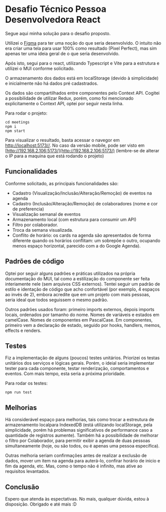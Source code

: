 # Desafio Técnico Pessoa Desenvolvedora React

Segue aqui minha solução para o desafio proposto.

Utilizei o [Figma](https://www.figma.com/file/Imkqj45P5aRhbedUZOQ8tw/CherryIT?type=design&node-id=8%3A603&mode=design&t=ZfkhxjUIO0MzvYjB-1) para ter uma noção do que seria desenvolvido. O intuito não era criar uma tela para usar 100% como resultado (Pixel Perfect), mas sim apenas ter uma ideia geral de o que seria desenvolvido.

Após isto, segui para o react, utilizando Typescript e Vite para a estrutura e utilizei o MUI conforme solicitado.

O armazenamento dos dados está em localStorage (devido à simplicidade) e inicialmente não há dados pré cadastrados.

Os dados são compartilhados entre componentes pelo Context API. Cogitei a possibilidade de utilizar Redux, porém, como foi mencionado explicitamente o Context API, optei por seguir nesta linha.

Para rodar o projeto:
```
cd meetings
npm i
npm start
```

Para visualizar o resultado, basta acessar o navegor em [http://localhost:5173//](http://localhost:5173/). No caso da versão mobile, pode ser visto em [http://192.168.2.106:5173/](http://192.168.2.106:5173/) (lembre-se de alterar o IP para a maquina que está rodando o projeto)

## Funcionalidades

Conforme solicitado, as principais funcionalidades são:

* Cadastro (Visualização/Inclusão/Alteração/Remoção) de eventos na agenda
* Cadastro (Inclusão/Alteração/Remoção) de colaboradores (nome e cor de preferencia)
* Visualização semanal de eventos
* Armazenamento local (com estrutura para consumir um API)
* Filtro por colaborador.
* Troca da semana visualizada.
* Conflito de horário: os cards na agenda são apresentados de forma diferente quando os horários conflitam: um sobrepõe o outro, ocupando menos espaço horizontal, parecido com a do Google Agenda).

## Padrões de código

Optei por seguir alguns padrões e práticas utilizados na própria documentação do MUI, tal como a estilização do componente ser feita interiamente nele (sem arquivos CSS externos). Tentei seguir um padrão de estilo e identação de código que acho confortável (por exemplo, 4 espaços ao invés de 2), embora acredite que em um projeto com mais pessoas, seria ideal que todos seguissem o mesmo padrão.

Outros padrões usados foram: primeiro imports externos, depois imports locais, ordenados por tamanho do nome. Nomes de variáveis e estados em camelCase. Nomes de componentes em PascalCase. Em componentes, primeiro vem a declaração de estado, seguido por hooks, handlers, memos, effects e renders.

## Testes

Fiz a implementação de alguns (poucos) testes unitários. Priorizei os testas unitários dos serviços e lógicas gerais. Porém, o ideial seria implementar tester para cada componente, testar renderização, comportamentos e eventos. Com mais tempo, esta seria a próxima prioridade.

Para rodar os testes:
```
npm run test
```

## Melhorias

Há considerável espaço para melhorias, tais como trocar a estreutura de armazenamento localpara IndexedDB (está utilizando localStorage, pela simplicidade, porém há problemas significativos de performance caso a quantidade de registros aumente). Também há a possibilidade de melhorar o filtro por Colaborador, para permitir exibir a agenda de duas pessoas simultaneamente (hoje, ou são todos, ou é apenas uma pessoa específica).

Outras melhoria seriam confirmações antes de realizar a exclusão de dados, mover um item na agenda para auterá-lo, confirar horário de inicio e fim da agenda, etc. Mas, como o tempo não é infinito, mas ative ao requisitos levantados.

## Conclusão

Espero que atenda às espectativas. No mais, qualquer dúvida, estou à disposição.
Obrigado e até mais :D
